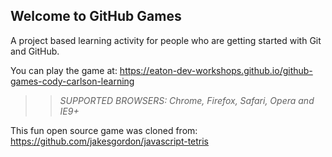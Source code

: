 ## Welcome to GitHub Games

A project based learning activity for people who are getting started with Git and GitHub.

You can play the game at: https://eaton-dev-workshops.github.io/github-games-cody-carlson-learning

>> _*SUPPORTED BROWSERS*: Chrome, Firefox, Safari, Opera and IE9+_

This fun open source game was cloned from: https://github.com/jakesgordon/javascript-tetris
